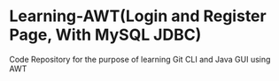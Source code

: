 # Learning-AWT(Login and Register Page, With MySQL JDBC)

Code Repository for the purpose of learning Git CLI and Java GUI using AWT
